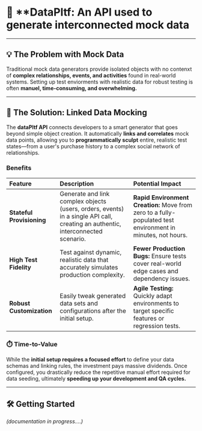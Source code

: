 # 🔗 **DataPltf: An API used to generate interconnected mock data

---

## 💡 The Problem with Mock Data

Traditional mock data generators provide isolated objects with no contenxt of **complex relationships, events, and activities** found in real-world systems. Setting up test enviorments with realistic data for robust testing is often **manuel, time-consuming, and overwhelming.**

---

## 🚀 The Solution: Linked Data Mocking

The **dataPltf API** connects developers to a smart generator that goes beyond simple object creation. It automatically **links and correlates** mock data points, allowing you to **programmatically sculpt** entire, realistic test states—from a user's purchase history to a complex social network of relationships. 

### Benefits
| Feature | Description | Potential Impact |
| :--- | :--- | :--- |
| **Stateful Provisioning** | Generate and link complex objects (users, orders, events) in a single API call, creating an authentic, interconnected scenario. | **Rapid Environment Creation:** Move from zero to a fully-populated test environment in minutes, not hours. |
| **High Test Fidelity** | Test against dynamic, realistic data that accurately simulates production complexity. | **Fewer Production Bugs:** Ensure tests cover real-world edge cases and dependency issues. |
| **Robust Customization** | Easily tweak generated data sets and configurations after the initial setup. | **Agile Testing:** Quickly adapt environments to target specific features or regression tests. |

### ⏱️ Time-to-Value

While the **initial setup requires a focused effort** to define your data schemas and linking rules, the investment pays massive dividends. Once configured, you drastically reduce the repetitive manual effort required for data seeding, ultimately **speeding up your development and QA cycles.**

---

## 🛠️ Getting Started

*(documentation in progress....)*
